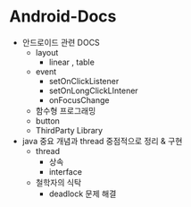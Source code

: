 # Android-Docs
- 안드로이드 관련 DOCS
  - layout
    - linear , table
  - event
    - setOnClickListener
    - setOnLongClickLIntener
    - onFocusChange
  - 함수형 프로그래밍
  - button
  - ThirdParty Library
- java 중요 개념과 thread 중점적으로 정리 & 구현
  - thread
    - 상속
    - interface
  - 철학자의 식탁 
    - deadlock 문제 해결
